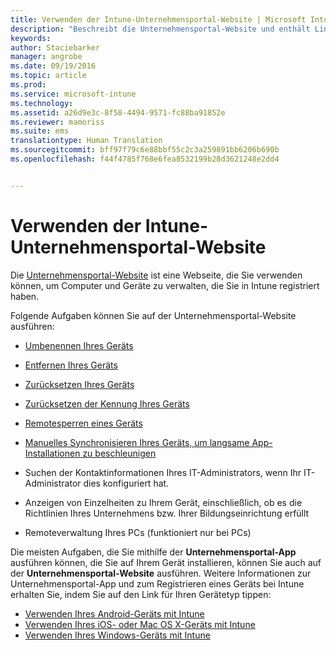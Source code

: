 ```yaml
---
title: Verwenden der Intune-Unternehmensportal-Website | Microsoft Intune
description: "Beschreibt die Unternehmensportal-Website und enthält Links zu Schritten für Aufgaben, die Sie auf der Website ausführen können."
keywords: 
author: Staciebarker
manager: angrobe
ms.date: 09/19/2016
ms.topic: article
ms.prod: 
ms.service: microsoft-intune
ms.technology: 
ms.assetid: a26d9e3c-8f58-4494-9571-fc88ba91852e
ms.reviewer: mamoriss
ms.suite: ems
translationtype: Human Translation
ms.sourcegitcommit: bff97f79c6e88bbf55c2c3a259891bb6206b690b
ms.openlocfilehash: f44f4785f768e6fea8532199b28d3621248e2dd4


---
```


# Verwenden der Intune-Unternehmensportal-Website
Die [Unternehmensportal-Website](http://portal.manage.microsoft.com) ist eine Webseite, die Sie verwenden können, um Computer und Geräte zu verwalten, die Sie in Intune registriert haben.

Folgende Aufgaben können Sie auf der Unternehmensportal-Website ausführen:

-   [Umbenennen Ihres Geräts](rename-your-device-cpwebsite.md)

-   [Entfernen Ihres Geräts](remove-your-device-cpwebsite.md)

-   [Zurücksetzen Ihres Geräts](reset-your-device-cpwebsite.md)

-   [Zurücksetzen der Kennung Ihres Geräts](reset-your-passcode-cpwebsite.md)

-   [Remotesperren eines Geräts](remote-lock-your-device-cpwebsite.md)

-   [Manuelles Synchronisieren Ihres Geräts, um langsame App-Installationen zu beschleunigen](sync-your-device-manually-cpwebsite.md)

-   Suchen der Kontaktinformationen Ihres IT-Administrators, wenn Ihr IT-Administrator dies konfiguriert hat.

-   Anzeigen von Einzelheiten zu Ihrem Gerät, einschließlich, ob es die Richtlinien Ihres Unternehmens bzw. Ihrer Bildungseinrichtung erfüllt

-   Remoteverwaltung Ihres PCs (funktioniert nur bei PCs)

Die meisten Aufgaben, die Sie mithilfe der **Unternehmensportal-App** ausführen können, die Sie auf Ihrem Gerät installieren, können Sie auch auf der **Unternehmensportal-Website** ausführen. Weitere Informationen zur Unternehmensportal-App und zum Registrieren eines Geräts bei Intune erhalten Sie, indem Sie auf den Link für Ihren Gerätetyp tippen:

- [Verwenden Ihres Android-Geräts mit Intune](using-your-android-device-with-intune.md)
- [Verwenden Ihres iOS- oder Mac OS X-Geräts mit Intune](using-your-ios-or-mac-os-x-device-with-intune.md)
- [Verwenden Ihres Windows-Geräts mit Intune](using-your-windows-device-with-intune.md)



<!--HONumber=Sep16_HO3-->


